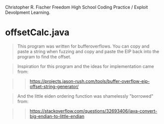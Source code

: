 Christopher R. Fischer
Freedom High School
Coding Practice / Exploit Devolpment Learning.

# offsetCalc.java
> This program was written for bufferoverflows. You can copy and paste a string when fuzzing and copy and paste the EIP back into the program to find the offset.

> Inspiration for this program and the ideas for implementation came from:

>> https://projects.jason-rush.com/tools/buffer-overflow-eip-offset-string-generator/

> And the little eiden ordering function was shamelessly "borrowed" from:

>> https://stackoverflow.com/questions/32693406/java-convert-big-endian-to-little-endian

